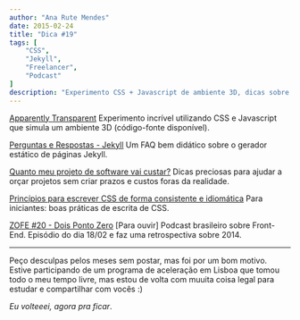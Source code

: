 ```yaml
---
author: "Ana Rute Mendes"
date: 2015-02-24
title: "Dica #19"
tags: [
    "CSS",
    "Jekyll",
    "Freelancer",
    "Podcast"
]
description: "Experimento CSS + Javascript de ambiente 3D, dicas sobre o Jekyll, dicas para escrever CSS consistente, podcast ZOFE."
---
```


<a href="www.dhteumeuleu.com/apparently-transparent" target="_blank">Apparently Transparent</a>
Experimento incrível utilizando CSS e Javascript que simula um ambiente 3D (código-fonte disponível).


<a href="http://willianjusten.com.br/perguntas-e-respostas-jekyll/" target="_blank">Perguntas e Respostas - Jekyll</a>
Um FAQ bem didático sobre o gerador estático de páginas Jekyll.


<a href="http://blog.codeland.com.br/quanto-meu-projeto-de-software-vai-custar/" target="_blank">Quanto meu projeto de software vai custar?</a>
Dicas preciosas para ajudar a orçar projetos sem criar prazos e custos foras da realidade.

<a href="https://github.com/necolas/idiomatic-css/tree/master/translations/pt-BR" target="_blank">Princípios para escrever CSS de forma consistente e idiomática</a>
Para iniciantes: boas práticas de escrita de CSS.

<a href="http://zofe.com.br/posts/zofe-20-dois-ponto-zero/" target="_blank">ZOFE #20 - Dois Ponto Zero</a> [Para ouvir]
Podcast brasileiro sobre Front-End. Episódio do dia 18/02 e faz uma retrospectiva sobre 2014.


----

Peço desculpas pelos meses sem postar, mas foi por um bom motivo. Estive participando de um programa de aceleração em Lisboa que tomou todo o meu tempo livre, mas estou de volta com muuita coisa legal para estudar e compartilhar com vocês :)

*Eu volteeei, agora pra ficar*.
